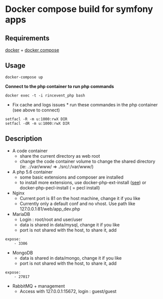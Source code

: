 # Docker compose build for symfony apps
## Requirements
[docker](https://docs.docker.com/engine/installation/) + [docker compose](https://docs.docker.com/compose/install/)
## Usage
`docker-compose up`

**Connect to the php container to run php commands**

`docker exec -t -i rincevent_php bash`

* Fix cache and logs issues *
run these commandes in the php container (see above to connect)

```
setfacl -R -m u:1000:rwX DIR
setfacl -dR -m u:1000:rwX DIR
```

## Description
* A code container
  * share the current directory as web root
  * change the code container volume to change the shared directory (ie: .:/var/www/ => ./src/:/var/www/)
* A php 5.6 container
  * some basic extensions and composer are installed
  * to install more extensions, use docker-php-ext-install ([see](https://hub.docker.com/_/php/)) or docker-php-pecl-install ( = pecl install)
* Nginx
  * Current port is 81 on the host machine, change it if you like
  * Currently only a default conf and no vhost. Use path like 127.0.0.1:81/web/app_dev.php
* MariaDB
  * Login : root/root and user/user
  * data is shared in data/mysql, change it if you like
  * port is not shared with the host, to share it, add
```
expose:
    - 3306
```
* MongoDB
  * data is shared in data/mongo, change it if you like
  * port is not shared with the host, to share it, add
```
expose:
    - 27017
```
* RabbitMQ + management
  * Access with 127.0.0.1:15672, login : guest/guest
